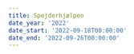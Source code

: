 ```yaml
---
title: Spejderhjælpen
date_year: '2022'
date_start: '2022-09-18T00:00:00'
date_end: '2022-09-26T00:00:00'
---
```


